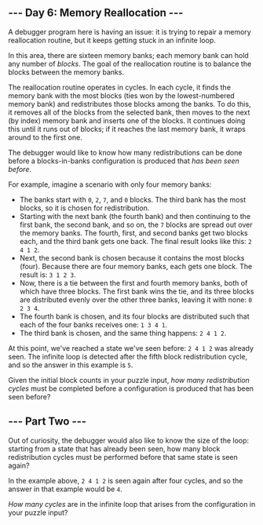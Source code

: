 <article class="day-desc"><h2>--- Day 6: Memory Reallocation ---</h2><p>A debugger program here is having an issue: it is trying to repair a memory reallocation routine, but it keeps getting stuck in an infinite loop.</p>
<p>In this area, there are <span title="There are also five currency banks, two river banks, three airplanes banking, a banked billards shot, and a left bank.">sixteen memory banks</span>; each memory bank can hold any number of <em>blocks</em>. The goal of the reallocation routine is to balance the blocks between the memory banks.</p>
<p>The reallocation routine operates in cycles. In each cycle, it finds the memory bank with the most blocks (ties won by the lowest-numbered memory bank) and redistributes those blocks among the banks. To do this, it removes all of the blocks from the selected bank, then moves to the next (by index) memory bank and inserts one of the blocks. It continues doing this until it runs out of blocks; if it reaches the last memory bank, it wraps around to the first one.</p>
<p>The debugger would like to know how many redistributions can be done before a blocks-in-banks configuration is produced that <em>has been seen before</em>.</p>
<p>For example, imagine a scenario with only four memory banks:</p>
<ul>
<li>The banks start with <code>0</code>, <code>2</code>, <code>7</code>, and <code>0</code> blocks. The third bank has the most blocks, so it is chosen for redistribution.</li>
<li>Starting with the next bank (the fourth bank) and then continuing to the first bank, the second bank, and so on, the <code>7</code> blocks are spread out over the memory banks. The fourth, first, and second banks get two blocks each, and the third bank gets one back. The final result looks like this: <code>2 4 1 2</code>.</li>
<li>Next, the second bank is chosen because it contains the most blocks (four). Because there are four memory banks, each gets one block. The result is: <code>3 1 2 3</code>.</li>
<li>Now, there is a tie between the first and fourth memory banks, both of which have three blocks. The first bank wins the tie, and its three blocks are distributed evenly over the other three banks, leaving it with none: <code>0 2 3 4</code>.</li>
<li>The fourth bank is chosen, and its four blocks are distributed such that each of the four banks receives one: <code>1 3 4 1</code>.</li>
<li>The third bank is chosen, and the same thing happens: <code>2 4 1 2</code>.</li>
</ul>
<p>At this point, we've reached a state we've seen before: <code>2 4 1 2</code> was already seen. The infinite loop is detected after the fifth block redistribution cycle, and so the answer in this example is <code>5</code>.</p>
<p>Given the initial block counts in your puzzle input, <em>how many redistribution cycles</em> must be completed before a configuration is produced that has been seen before?</p>
</article><article class="day-desc"><h2 id="part2">--- Part Two ---</h2><p>Out of curiosity, the debugger would also like to know the size of the loop: starting from a state that has already been seen, how many block redistribution cycles must be performed before that same state is seen again?</p>
<p>In the example above, <code>2 4 1 2</code> is seen again after four cycles, and so the answer in that example would be <code>4</code>.</p>
<p><em>How many cycles</em> are in the infinite loop that arises from the configuration in your puzzle input?</p>
</article>